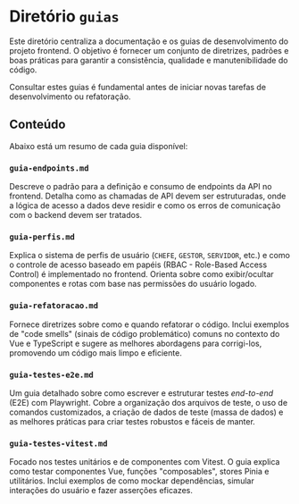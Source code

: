# Diretório `guias`

Este diretório centraliza a documentação e os guias de desenvolvimento do projeto frontend. O objetivo é fornecer um conjunto de diretrizes, padrões e boas práticas para garantir a consistência, qualidade e manutenibilidade do código.

Consultar estes guias é fundamental antes de iniciar novas tarefas de desenvolvimento ou refatoração.

## Conteúdo

Abaixo está um resumo de cada guia disponível:

### `guia-endpoints.md`

Descreve o padrão para a definição e consumo de endpoints da API no frontend. Detalha como as chamadas de API devem ser estruturadas, onde a lógica de acesso a dados deve residir e como os erros de comunicação com o backend devem ser tratados.

### `guia-perfis.md`

Explica o sistema de perfis de usuário (`CHEFE`, `GESTOR`, `SERVIDOR`, etc.) e como o controle de acesso baseado em papéis (RBAC - Role-Based Access Control) é implementado no frontend. Orienta sobre como exibir/ocultar componentes e rotas com base nas permissões do usuário logado.

### `guia-refatoracao.md`

Fornece diretrizes sobre como e quando refatorar o código. Inclui exemplos de "code smells" (sinais de código problemático) comuns no contexto do Vue e TypeScript e sugere as melhores abordagens para corrigi-los, promovendo um código mais limpo e eficiente.

### `guia-testes-e2e.md`

Um guia detalhado sobre como escrever e estruturar testes _end-to-end_ (E2E) com Playwright. Cobre a organização dos arquivos de teste, o uso de comandos customizados, a criação de dados de teste (massa de dados) e as melhores práticas para criar testes robustos e fáceis de manter.

### `guia-testes-vitest.md`

Focado nos testes unitários e de componentes com Vitest. O guia explica como testar componentes Vue, funções "composables", stores Pinia e utilitários. Inclui exemplos de como mockar dependências, simular interações do usuário e fazer asserções eficazes.